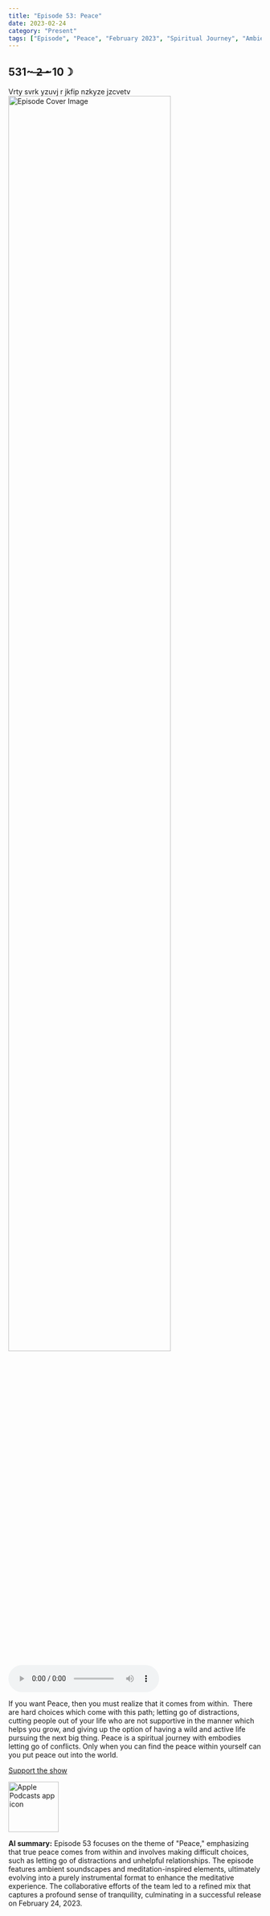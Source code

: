 ```yaml
---
title: "Episode 53: Peace"
date: 2023-02-24
category: "Present"
tags: ["Episode", "Peace", "February 2023", "Spiritual Journey", "Ambient Soundscapes", "Meditation", "Inner Peace", "Binaural Beats", "Nature Sounds", "Crystal Singing Bowls", "Instrumental", "Music Production", "Team Collaboration", "Quality Check"]
---
```

## 531~ ̶2̶ ̶~10☽
Vrty svrk yzuvj r jkfip nzkyze jzcvetv
<img src="https://artwork.captivate.fm/9857a0d1-b906-41da-8dfb-b4c03c63bd64/60854458c4d1acdf4e1c2f79c4137142.jpg" alt="Episode Cover Image" width=80%/>
<audio controls>
  <source src="https://podcasts.captivate.fm/media/15982a97-0efd-48d9-ae80-0467dc49cbdf/12322679-episode-53.mp3" type="audio/mpeg">
  Your browser does not support the audio element.
</audio>

<p>If you want Peace, then you must realize that it comes from within.  There are hard choices which come with this path; letting go of distractions, cutting people out of your life who are not supportive in the manner which helps you grow, and giving up the option of having a wild and active life pursuing the next big thing. Peace is a spiritual journey with embodies letting go of conflicts. Only when you can find the peace within yourself can you put peace out into the world. </p><a rel="payment" href="https://www.paypal.com/donate/?hosted_button_id=WX3GRUK5BHJLS">Support the show</a>

<a href="https://podcasts.apple.com/us/podcast/living-room-music/id1608791560?tscg=30200&itsct=podcast_box_appicon&ls=1&mttnsubad=1608791560" style="display: inline-block;"><img src="https://toolbox.marketingtools.apple.com/api/v2/badges/app-icon-podcasts/standard/en-us" alt="Apple Podcasts app icon" style="width: 100px; height: 100px; vertical-align: middle; object-fit: contain;" /></a>
    
**AI summary:** Episode 53 focuses on the theme of "Peace," emphasizing that true peace comes from within and involves making difficult choices, such as letting go of distractions and unhelpful relationships. The episode features ambient soundscapes and meditation-inspired elements, ultimately evolving into a purely instrumental format to enhance the meditative experience. The collaborative efforts of the team led to a refined mix that captures a profound sense of tranquility, culminating in a successful release on February 24, 2023.